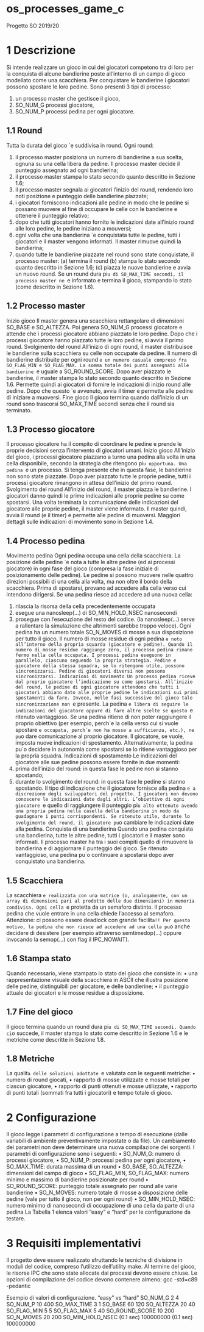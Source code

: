 # os_processes_game_c
Progetto SO 2019/20

# 1 Descrizione
Si intende realizzare un gioco in cui dei giocatori competono tra di loro per la conquista di alcune bandierine poste
all’interno di un campo di gioco modellato come una scacchiera. Per conquistare le bandierine i giocatori possono
spostare le loro pedine.
Sono presenti 3 tipi di processo:
1. un processo master che gestisce il gioco,
2. SO_NUM_G processi giocatore,
3. SO_NUM_P processi pedina per ogni giocatore.

## 1.1 Round
Tutta la durata del gioco `e suddivisa in round. Ogni round:
1. il processo master posiziona un numero di bandierine a sua scelta, ognuna su una cella libera da pedine. Il
processo master decide il punteggio assegnato ad ogni bandierina;
2. il processo master stampa lo stato secondo quanto descritto in Sezione 1.6;
3. il processo master segnala ai giocatori l’inizio del round, rendendo loro noti posizione e punteggio delle
bandierine piazzate;
4. i giocatori forniscono indicazioni alle pedine in modo che le pedine si possano muovere al fine di occupare le
celle con le bandierine e ottenere il punteggio relativo;
5. dopo che tutti giocatori hanno fornito le indicazioni date all’inizio round alle loro pedine, le pedine iniziano
a mouversi;
6. ogni volta che una bandierina `e conquistata tutte le pedine, tutti i giocatori e il master vengono informati. Il
master rimuove quindi la bandierina;
7. quando tutte le bandierine piazzate nel round sono state conquistate, il processo master:
(a) termina il round
(b) stampa lo stato secondo quanto descritto in Sezione 1.6;
(c) piazza le nuove bandierine e avvia un nuovo round.
Se un round dura pi`u di SO_MAX_TIME secondi, il processo master ne `e informato e termina il gioco, stampando lo
stato (come descritto in Sezione 1.6).

## 1.2 Processo master
Inizio gioco Il master genera una scacchiera rettangolare di dimensioni SO_BASE e SO_ALTEZZA. Poi genera
SO_NUM_G processi giocatore e attende che i processi giocatore abbiano piazzato le loro pedine. Dopo che i processi
giocatore hanno piazzato tutte le loro pedine, si avvia il primo round.
Svolgimento del round All’inizio di ogni round, il master distribuisce le bandierine sulla scacchiera su celle
non occupate da pedine. Il numero di bandierine distribuite per ogni round `e un numero casuale compreso fra
SO_FLAG_MIN e SO_FLAG_MAX. La somma totale dei punti assegnati alle bandierine `e uguale a SO_ROUND_SCORE.
Dopo aver piazzato le bandierine, il master stampa lo stato secondo quanto descritto in Sezione 1.6. Permette
quindi ai giocatori di fornire le indicazioni di inizio round alle pedine. Dopo che questo `e avvenuto, avvia il timer
e permette alle pedine di iniziare a muoversi.
Fine gioco Il gioco termina quando dall’inizio di un round sono trascorsi SO_MAX_TIME secondi senza che il round
sia terminato.

## 1.3 Processo giocatore
Il processo giocatore ha il compito di coordinare le pedine e prende le proprie decisioni senza l’intervento di giocatori
umani.
Inizio gioco All’inizio del gioco, i processi giocatore piazzano a turno una pedina alla volta in una cella disponibile, secondo la strategia che ritengono pi`u opportuna. Una pedina `e un processo. Si tenga presente che in questa
fase, le bandierine non sono state piazzate. Dopo aver piazzato tutte le proprie pedine, tutti i processi giocatore
rimangono in attesa dell’inizio del primo round.
Svolgimento del round All’inizio del round, il master piazza le bandierine. I giocatori danno quindi le prime
indicazioni alle proprie pedine su come spostarsi. Una volta terminata la comunicazione delle indicazioni del
giocatore alle proprie pedine, il master viene informato. Il master quindi, avvia il round (e il timer) e permette alle
pedine di muoversi. Maggiori dettagli sulle indicazioni di movimento sono in Sezione 1.4.

## 1.4 Processo pedina
Movimento pedina Ogni pedina occupa una cella della scacchiera. La posizione delle pedine `e nota a tutte
le altre pedine (ed ai processi giocatore) in ogni fase del gioco (compresa la fase iniziale di posizionamento delle
pedine). Le pedine si possono muovere nelle quattro direzioni possibili di una cella alla volta, ma non oltre il bordo
della scacchiera. Prima di spostarsi, provano ad accedere alla cella verso cui intendono dirigersi. Se una pedina
riesce ad accedere ad una nuova cella:
1. rilascia la risorsa della cella precedentemente occupata
2. esegue una nanosleep(...) di SO_MIN_HOLD_NSEC nanosecondi
3. prosegue con l’esecuzione del resto del codice.
(la nanosleep(...) serve a rallentare la simulazione che altrimenti sarebbe troppo veloce).
Ogni pedina ha un numero totale SO_N_MOVES di mosse a sua disposizione per tutto il gioco. Il numero di mosse
residue di ogni pedina `e noto all’interno della propria squarda (giocatore e pedine). Quando il numero di mosse
residue raggiunge zero, il processo pedina rimane fermo nella cella occupata.
I processi pedina eseguono in parallelo, ciascuno seguendo la propria strategia.
Pedine e giocatore della stessa squadra, se lo ritengono utile, possono sincronizzarsi. Pedine di giocatori diversi
non possono sincronizzarsi.
Indicazioni di movimento Un processo pedina riceve dal proprio giocatore l’indicazione su come spostarsi.
All’inizio del round, le pedine di ogni giocatore attendono che tutti i giocatori abbiano dato alle proprie pedine le
indicazioni sui primi spostamenti da fare. Invece, nelle fasi successive del gioco tale sincronizzazione non `e presente.
La pedina `e libera di seguire le indicazioni del giocatore oppure di fare altre scelte se questo `e ritenuto vantaggioso.
Se una pedina ritiene di non poter raggiungere il proprio obiettivo (per esempio, perch´e la cella verso cui si vuole
spostare `e occupata, perch´e non ha mosse a sufficienza, etc.), ne pu`o dare comunicazione al proprio giocatore.
Il giocatore, se vuole, imposta nuove indicazioni di spostamento. Alternativamente, la pedina pu`o decidere in
autonomia come spostarsi se lo ritiene vantaggioso per la propria squadra.
Indicazioni di spostamento Le indicazioni del giocatore alle sue pedine possono essere fornite in due momenti:
1. prima dell’inizio del round: in questa fase le pedine non si stanno spostando;
2. durante lo svolgimento del round: in questa fase le pedine si stanno spostando.
Il tipo di indicazione che il giocatore fornisce alla pedina `e a discrezione degli sviluppatori del progetto. I giocatori
non devono conoscere le indicazioni date dagli altri. L’obiettivo di ogni giocatore `e quello di raggiungere il punteggio pi`u alto ottenuto avendo una propria pedina nella casella della bandierina in modo da guadagnare i punti
corrispondenti. Se ritenuto utile, durante lo svolgimento del round, il giocatore pu`o cambiare le indicazioni date
alla pedina.
Conquista di una bandierina Quando una pedina conquista una bandierina, tutte le altre pedine, tutti i
giocatori e il master sono informati. Il processo master ha tra i suoi compiti quello di rimuovere la bandierina
e di aggiornare il punteggio del gioco. Se ritenuto vantaggioso, una pedina pu`o continuare a spostarsi dopo aver
conquistato una bandierina.

## 1.5 Scacchiera
La scacchiera `e realizzata con una matrice (o, analogamente, con un array di dimensioni pari al prodotto delle due
dimensioni) in memoria condivisa. Ogni cella `e protetta da un semaforo distinto. Il processo pedina che vuole
entrare in una cella chiede l’accesso al semaforo. Attenzione: ci possono essere deadlock con grande facilit`a!! Per
questo motivo, la pedina che non riesce ad accedere ad una cella pu`o anche decidere di desistere (per esempio
attraverso semtimedop(...) oppure invocando la semop(...) con flag il IPC_NOWAIT).

## 1.6 Stampa stato
Quando necessario, viene stampato lo stato del gioco che consiste in:
• una rappresentazione visuale della scacchiera in ASCII che illustra posizione delle pedine, distinguibili per
giocatore, e delle bandierine;
• il punteggio attuale dei giocatori e le mosse residue a disposizione.

## 1.7 Fine del gioco
Il gioco termina quando un round dura pi`u di SO_MAX_TIME secondi. Quando ci`o succede, il master stampa lo stato
come descritto in Sezione 1.6 e le metriche come descritte in Sezione 1.8.

## 1.8 Metriche
La qualit`a delle soluzioni adottate `e valutata con le seguenti metriche:
• numero di round giocati,
• rapporto di mosse utilizzate e mosse totali per ciascun giocatore,
• rapporto di punti ottenuti e mosse utilizzate,
• rapporto di punti totali (sommati fra tutti i giocatori) e tempo totale di gioco.

# 2 Configurazione
Il gioco legge i parametri di configurazione a tempo di esecuzione (dalle variabili di ambiente preventivamente
impostate o da file). Un cambiamento dei parametri non deve determinare una nuova compilazione dei sorgenti. I
parametri di configurazione sono i seguenti:
• SO_NUM_G: numero di processi giocatore,
• SO_NUM_P: processi pedina per ogni giocatore,
• SO_MAX_TIME: durata massima di un round
• SO_BASE, SO_ALTEZZA: dimensioni del campo di gioco
• SO_FLAG_MIN, SO_FLAG_MAX: numero minimo e massimo di bandierine posizionate per round
• SO_ROUND_SCORE: punteggio totale assegnato per round alle varie bandierine
• SO_N_MOVES: numero totale di mosse a disposizione delle pedine (vale per tutto il gioco, non per ogni round)
• SO_MIN_HOLD_NSEC: numero minimo di nanosecondi di occupazione di una cella da parte di una pedina
La Tabella 1 elenca valori “easy” e “hard” per le configurazione da testare.

# 3 Requisiti implementativi
Il progetto deve essere realizzato sfruttando le tecniche di divisione in moduli del codice, compreso l’utilizzo
dell’utility make.
Al termine del gioco, le risorse IPC che sono state allocate dai processi devono essere chiuse.
Le opzioni di compilazione del codice devono contenere almeno:
gcc -std=c89 -pedantic

Esempio di valori di configurazione.
“easy” vs “hard”
SO_NUM_G 2 4
SO_NUM_P 10 400
SO_MAX_TIME 3 1
SO_BASE 60 120
SO_ALTEZZA 20 40
SO_FLAG_MIN 5 5
SO_FLAG_MAX 5 40
SO_ROUND_SCORE 10 200
SO_N_MOVES 20 200
SO_MIN_HOLD_NSEC (0.1 sec) 100000000 (0.1 sec) 100000000
